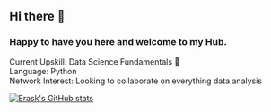 ## Hi there 👋 

### Happy to have you here and welcome to my Hub.

Current Upskill: Data Science Fundamentals 🌱  
Language: Python   
Network Interest: Looking to collaborate on everything data analysis   


[![Erask's GitHub stats](https://github-readme-stats.vercel.app/api?username=Erask)](https://github.com/Erask/github-readme-stats)






